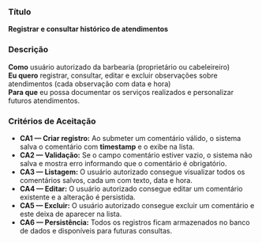 ### Título
**Registrar e consultar histórico de atendimentos**

### Descrição
**Como** usuário autorizado da barbearia (proprietário ou cabeleireiro)  
**Eu quero** registrar, consultar, editar e excluir observações sobre atendimentos (cada observação com data e hora)  
**Para que** eu possa documentar os serviços realizados e personalizar futuros atendimentos.

### Critérios de Aceitação
- **CA1 — Criar registro:** Ao submeter um comentário válido, o sistema salva o comentário com **timestamp** e o exibe na lista.  
- **CA2 — Validação:** Se o campo comentário estiver vazio, o sistema não salva e mostra erro informando que o comentário é obrigatório.  
- **CA3 — Listagem:** O usuário autorizado consegue visualizar todos os comentários salvos, cada um com texto, data e hora.  
- **CA4 — Editar:** O usuário autorizado consegue editar um comentário existente e a alteração é persistida.  
- **CA5 — Excluir:** O usuário autorizado consegue excluir um comentário e este deixa de aparecer na lista.   
- **CA6 — Persistência:** Todos os registros ficam armazenados no banco de dados e disponíveis para futuras consultas.
